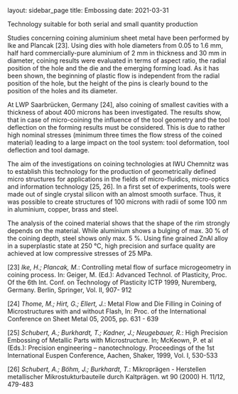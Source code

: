 layout: sidebar_page
title: Embossing
date: 2021-03-31

Technology suitable for both serial and small quantity production

Studies concerning coining aluminium sheet metal have been performed by Ike and Plancak [23]. Using dies with hole diameters from 0.05 to 1.6 mm, half hard commercially-pure aluminium of 2 mm in thickness and 30 mm in diameter, coining results were evaluated in terms of aspect ratio, the radial position of the hole and the die and the emerging forming load. As it has been shown, the beginning of plastic flow is independent from the radial position of the hole, but the height of the pins is clearly bound to the position of the holes and its diameter. 

At LWP Saarbrücken, Germany [24], also coining of smallest cavities with a thickness of about 400 microns has been investigated. The results show, that in case of micro-coining the influence of the tool geometry and the tool deflection on the forming results must be considered. This is due to rather high nominal stresses (minimum three times the flow stress of the coined material) leading to a large impact on the tool system: tool deformation, tool deflection and tool damage. 

The aim of the investigations on coining technologies at IWU Chemnitz was to establish this technology for the production of geometrically defined micro structures for applications in the fields of micro-fluidics, micro-optics and information technology [25, 26]. In a first set of experiments, tools were made out of single crystal silicon with an almost smooth surface. Thus, it was possible to create structures of 100 microns with radii of some 100 nm in aluminium, copper, brass and steel. 

The analysis of the coined material shows that the shape of the rim strongly depends on the material. While aluminium shows a bulging of max. 30 % of the coining depth, steel shows only max. 5 %. Using fine grained ZnAl alloy in a superplastic state at 250 °C, high precision and surface quality are achieved at low compressive stresses of 25 MPa.  
  
[23] *Ike, H.; Plancak, M.*: Controlling metal flow of surface microgeometry in coining process. In: Geiger, M. (Ed.): Advanced Technol. of Plasticity, Proc. Of the 6th Int. Conf. on Technology of Plasticity ICTP 1999, Nuremberg, Germany. Berlin, Springer, Vol. II, 907- 912  

[24] *Thome, M.; Hirt, G.; Ellert, J.*: Metal Flow and Die Filling in Coining of Microstructures with and without Flash, In: Proc. of the International Conference on Sheet Metal 05, 2005, pp. 631 - 639  

[25] *Schubert, A.; Burkhardt, T.; Kadner, J.; Neugebauer, R.*: High Precision Embossing of Metallic Parts with Microstructure. In; McKeown, P. et al (Eds.): Precision engineering – nanotechnology. Proceedings of the 1st International Euspen Conference, Aachen, Shaker, 1999, Vol. I, 530-533  

[26] *Schubert, A.; Böhm, J.; Burkhardt, T.*: Mikroprägen - Herstellen metallischer
Mikrostukturbauteile durch Kaltprägen. wt 90 (2000) H. 11/12, 479-483  